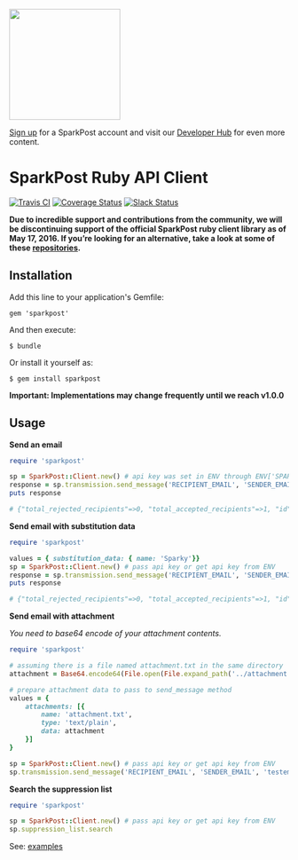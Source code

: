 <a href="https://www.sparkpost.com"><img src="https://www.sparkpost.com/sites/default/files/attachments/SparkPost_Logo_2-Color_Gray-Orange_RGB.svg" width="200px"/></a>

[Sign up](https://app.sparkpost.com/join?plan=free-0817?src=Social%20Media&sfdcid=70160000000pqBb&pc=GitHubSignUp&utm_source=github&utm_medium=social-media&utm_campaign=github&utm_content=sign-up) for a SparkPost account and visit our [Developer Hub](https://developers.sparkpost.com) for even more content.

# SparkPost Ruby API Client

[![Travis CI](https://travis-ci.org/SparkPost/ruby-sparkpost.svg?branch=master)](https://travis-ci.org/SparkPost/ruby-sparkpost) [![Coverage Status](https://coveralls.io/repos/SparkPost/ruby-sparkpost/badge.svg?branch=master&service=github)](https://coveralls.io/github/SparkPost/ruby-sparkpost?branch=master) [![Slack Status](http://slack.sparkpost.com/badge.svg)](http://slack.sparkpost.com)

**Due to incredible support and contributions from the community, we will be discontinuing support of the official SparkPost ruby client library as of May 17, 2016. If you’re looking for an alternative, take a look at some of these [repositories](https://github.com/search?l=Ruby&q=sparkpost&type=Repositories&utf8=%E2%9C%93).**

## Installation

Add this line to your application's Gemfile:

    gem 'sparkpost'

And then execute:

    $ bundle

Or install it yourself as:

    $ gem install sparkpost

**Important: Implementations may change frequently until we reach v1.0.0**

## Usage

**Send an email**

```ruby
require 'sparkpost'

sp = SparkPost::Client.new() # api key was set in ENV through ENV['SPARKPOST_API_KEY']
response = sp.transmission.send_message('RECIPIENT_EMAIL', 'SENDER_EMAIL', 'test email', '<h1>HTML message</h1>')
puts response

# {"total_rejected_recipients"=>0, "total_accepted_recipients"=>1, "id"=>"123456789123456789"}
```

**Send email with substitution data**

```ruby
require 'sparkpost'

values = { substitution_data: { name: 'Sparky'}}
sp = SparkPost::Client.new() # pass api key or get api key from ENV
response = sp.transmission.send_message('RECIPIENT_EMAIL', 'SENDER_EMAIL', 'testemail', '<h1>HTML message from {{name}}</h1>', values)
puts response

# {"total_rejected_recipients"=>0, "total_accepted_recipients"=>1, "id"=>"123456789123456789"}
```

**Send email with attachment**

*You need to base64 encode of your attachment contents.*

```ruby
require 'sparkpost'

# assuming there is a file named attachment.txt in the same directory
attachment = Base64.encode64(File.open(File.expand_path('../attachment.txt', __FILE__), 'r') { |f| f.read })

# prepare attachment data to pass to send_message method
values = {
    attachments: [{
        name: 'attachment.txt',
        type: 'text/plain',
        data: attachment
    }]
}

sp = SparkPost::Client.new() # pass api key or get api key from ENV
sp.transmission.send_message('RECIPIENT_EMAIL', 'SENDER_EMAIL', 'testemail', '<h1>Email with an attachment</h1>', values)
```

**Search the suppression list**

```ruby
require 'sparkpost'

sp = SparkPost::Client.new() # pass api key or get api key from ENV
sp.suppression_list.search
```


See: [examples](examples)
